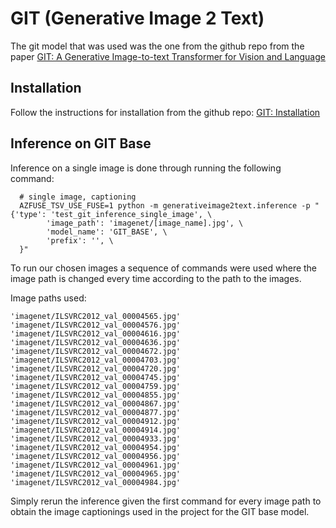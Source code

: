 # GIT (Generative Image 2 Text)
The git model that was used was the one from the github repo from the paper [GIT: A Generative Image-to-text Transformer for Vision and Language](https://arxiv.org/abs/2205.14100)

## Installation
Follow the instructions for installation from the github repo: [GIT: Installation](https://github.com/microsoft/GenerativeImage2Text/blob/main/README.md#installation)

## Inference on GIT Base
Inference on a single image is done through running the following command:
```shell
  # single image, captioning
  AZFUSE_TSV_USE_FUSE=1 python -m generativeimage2text.inference -p "{'type': 'test_git_inference_single_image', \
        'image_path': 'imagenet/[image_name].jpg', \
        'model_name': 'GIT_BASE', \
        'prefix': '', \
  }"
```

To run our chosen images a sequence of commands were used where the image path is changed every time according to the path to the images.

Image paths used:

```shell
'imagenet/ILSVRC2012_val_00004565.jpg'
'imagenet/ILSVRC2012_val_00004576.jpg'
'imagenet/ILSVRC2012_val_00004616.jpg'
'imagenet/ILSVRC2012_val_00004636.jpg'
'imagenet/ILSVRC2012_val_00004672.jpg'
'imagenet/ILSVRC2012_val_00004703.jpg'
'imagenet/ILSVRC2012_val_00004720.jpg'
'imagenet/ILSVRC2012_val_00004745.jpg'
'imagenet/ILSVRC2012_val_00004759.jpg'
'imagenet/ILSVRC2012_val_00004855.jpg'
'imagenet/ILSVRC2012_val_00004867.jpg'
'imagenet/ILSVRC2012_val_00004877.jpg'
'imagenet/ILSVRC2012_val_00004912.jpg'
'imagenet/ILSVRC2012_val_00004914.jpg'
'imagenet/ILSVRC2012_val_00004933.jpg'
'imagenet/ILSVRC2012_val_00004954.jpg'
'imagenet/ILSVRC2012_val_00004956.jpg'
'imagenet/ILSVRC2012_val_00004961.jpg'
'imagenet/ILSVRC2012_val_00004965.jpg'
'imagenet/ILSVRC2012_val_00004984.jpg'
```

Simply rerun the inference given the first command for every image path to obtain the image captionings used in the project for the GIT base model. 
